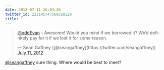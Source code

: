 ```yaml
---
date: 2012-07-11 16:04:26
twitter_id: 223145747569328129
title: ''
---
```


<blockquote class="twitter-tweet"><p lang="en" dir="ltr"><a href="https://twitter.com/oddEvan?ref_src=twsrc%5Etfw">@oddEvan</a> - Awesome! Would you mind if we borrowed it? We’d definitely pay for it if we lost it for some reason.</p>&mdash; Sean Gaffney ([@seangaffney](https://twitter.com/seangaffney)) <a href="https://twitter.com/seangaffney/status/223136810480582656?ref_src=twsrc%5Etfw">July 11, 2012</a></blockquote>
<script async src="https://platform.twitter.com/widgets.js" charset="utf-8"></script>

[@seangaffney](https://twitter.com/seangaffney) sure thing. Where would be best to meet?
